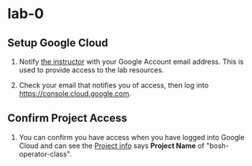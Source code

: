 # lab-0

## Setup Google Cloud

1. Notify [the instructor][instructor_email] with your Google Account email address.  This is used to provide access to the lab resources.

2. Check your email that notifies you of access, then log into https://console.cloud.google.com.

## Confirm Project Access

1. You can confirm you have access when you have logged into Google Cloud and can see the [Project info][identifying_projects] says **Project Name** of "bosh-operator-class".

[instructor_email]: <mailto:tbird@starkandwayne.com>
[identifying_projects]: https://cloud.google.com/resource-manager/docs/creating-managing-projects#identifying_projects
